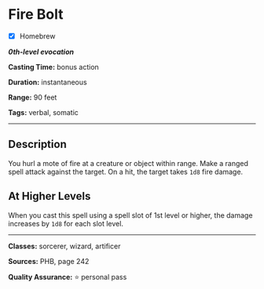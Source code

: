 # Fire Bolt

- [x] Homebrew

***0th-level evocation***

**Casting Time:** bonus action

**Duration:** instantaneous

**Range:** 90 feet

**Tags:** verbal, somatic

---

## Description
You hurl a mote of fire at a creature or object within range.
Make a ranged spell attack against the target.
On a hit, the target takes `1d8` fire damage.

## At Higher Levels
When you cast this spell using a spell slot of 1st level or higher, the damage increases by `1d8` for each slot level.

---

**Classes:** sorcerer, wizard, artificer

**Sources:** PHB, page 242

**Quality Assurance:** :star: personal pass
